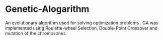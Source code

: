 # Genetic-Alogarithm
An evolutionary algorithm used for solving optimization problems . GA was implemented using Roulette-wheel Selection, Double-Point Crossover and mutation of the chromosones.
